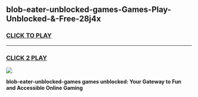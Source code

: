 
## blob-eater-unblocked-games-Games-Play-Unblocked-&-Free-28j4x
<h3>
<a href="https://premium76.site?title=blob-eater-unblocked-games&ref=24A">CLICK TO PLAY</a></h3>
<hr>

<h3>
<a href="https://premium76.site?title=blob-eater-unblocked-games&ref=24A">CLICK 2 PLAY</a>
  
</h3>

<a href="https://premium76.site?title=blob-eater-unblocked-games&ref=24A"><img src="https://clearcache.store/games.png"></a>


**blob-eater-unblocked-games games unblocked: Your Gateway to Fun and Accessible Online Gaming**
